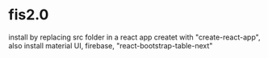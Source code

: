 # fis2.0

install by replacing src folder in a react app createt with "create-react-app", also install material UI, firebase, "react-bootstrap-table-next"
